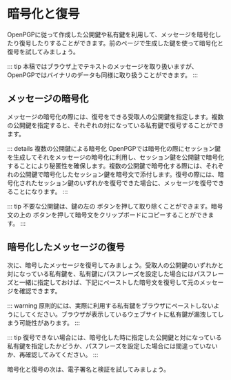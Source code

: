 # 暗号化と復号
OpenPGPに従って作成した公開鍵や私有鍵を利用して、メッセージを暗号化したり復号したりすることができます。前のページで生成した鍵を使って暗号化と復号を試してみましょう。

::: tip
本稿ではブラウザ上でテキストのメッセージを取り扱いますが、OpenPGPではバイナリのデータも同様に取り扱うことができます。
:::

## メッセージの暗号化
メッセージの暗号化の際には、復号をできる受取人の公開鍵を指定します。複数の公開鍵を指定すると、それぞれの対になっている私有鍵で復号することができます。

::: details 複数の公開鍵による暗号化
OpenPGPでは暗号化の際にセッション鍵を生成してそれをメッセージの暗号化に利用し、セッション鍵を公開鍵で暗号化することにより秘匿性を確保します。複数の公開鍵で暗号化する際には、それぞれの公開鍵で暗号化したセッション鍵を暗号文で添付します。復号の際には、暗号化されたセッション鍵のいずれかを復号できた場合に、メッセージを復号できることになります。
:::

::: tip
不要な公開鍵は、鍵の左の <Fa-Eraser /> ボタンを押して取り除くことができます。暗号文の上の <Fa-Copy /> ボタンを押して暗号文をクリップボードにコピーすることができます。
:::

<ClientOnly><Encryption /></ClientOnly>

## 暗号化したメッセージの復号
次に、暗号したメッセージを復号してみましょう。受取人の公開鍵のいずれかと対になっている私有鍵を、私有鍵にパスフレーズを設定した場合にはパスフレーズと一緒に指定しておけば、下記にペーストした暗号文を復号して元のメッセージを確認できます。

::: warning
原則的には、実際に利用する私有鍵をブラウザにペーストしないようにしてください。ブラウザが表示しているウェブサイトに私有鍵が漏洩してしまう可能性があります。
:::

<ClientOnly><Decryption section="encryption" /></ClientOnly>

::: tip
復号できない場合には、暗号化した時に指定した公開鍵と対になっている私有鍵を指定したかどうか、パスフレーズを設定した場合には間違っていないか、再確認してみてください。
:::

暗号化と復号の次は、電子署名と検証を試してみましょう。
